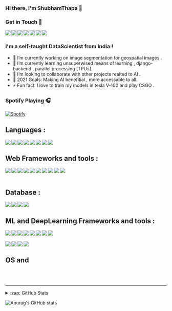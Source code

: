 ### Hi there, I'm ShubhamThapa 👋

### Get in Touch 👋


<a href = "mailto:mu745511@gmail.com" > <img align = "left" src = "https://img.shields.io/badge/Gmail-D14836?style=for-the-badge&logo=gmail&logoColor=white"/> </a>

<a href = "https://www.linkedin.com/in/shubham-thapa-2324841b3/" > <img align = "left" src = "https://img.shields.io/badge/LinkedIn-0077B5?style=for-the-badge&logo=linkedin&logoColor=white"/> </a>

<a href = "https://discordapp.com/users/648501432118542337/" > <img align = "left" src = "https://img.shields.io/badge/Discord-7289DA?style=for-the-badge&logo=discord&logoColor=white"/> </a>

<a href = "https://www.facebook.com/shubham.thapa.5249" > <img align = "left" src = "https://img.shields.io/badge/Facebook-1877F2?style=for-the-badge&logo=facebook&logoColor=white"/> </a>

<a href = "https://www.kaggle.com/trooperog" > <img align = "left" src = "https://img.shields.io/badge/Kaggle-20BEFF?style=for-the-badge&logo=Kaggle&logoColor=white"/> </a>


<a href = "https://www.instagram.com/shubham_thapa8/" > <img align = "left" src = "https://img.shields.io/badge/Instagram-E4405F?style=for-the-badge&logo=instagram&logoColor=white"/> </a>

<a href = "https://twitter.com/Shubham65676765" > <img align = "left" src = "https://img.shields.io/badge/Twitter-1DA1F2?style=for-the-badge&logo=twitter&logoColor=white"/> </a>
 
  <br>


  ### I'm a self-taught DataScientist from India !
- 🔭 I’m currently working on image segmentation for geospatial images . 
- 🌱 I’m currently learning unsuperwised means of learning , django-backend , parallel processing [TPUs]. 
- 👯 I’m looking to collaborate with other projects realted to AI .
- 🥅 2021 Goals: Making AI benefitial , more accessable to all. 
- ⚡ Fun fact: I love to train my models in tesla V-100 and play CSGO .  

### Spotify Playing 🎧

[![Spotify](https://novatorem-alpha-amber.vercel.app/api/spotify)](https://open.spotify.com/user/novatorem-alpha-amber)


## Languages :

<img align = "left" src = "https://img.shields.io/badge/Python-FFD43B?style=for-the-badge&logo=python&logoColor=darkgreen"/> 
<img  align = "left" src = "https://img.shields.io/badge/C-00599C?style=for-the-badge&logo=c&logoColor=white"/> 
<img align = "left" src = "https://img.shields.io/badge/C%2B%2B-00599C?style=for-the-badge&logo=c%2B%2B&logoColor=white"/> 
<img align = "left" src = "https://img.shields.io/badge/C%23-239120?style=for-the-badge&logo=c-sharp&logoColor=white"/> 
<img align = "left" src = "https://img.shields.io/badge/Java-ED8B00?style=for-the-badge&logo=java&logoColor=white"/> 
<img align = "left" src = "https://img.shields.io/badge/JavaScript-F7DF1E?style=for-the-badge&logo=javascript&logoColor=black"/> 
<img align = "left" src = "https://img.shields.io/badge/HTML5-E34F26?style=for-the-badge&logo=html5&logoColor=white"/> 
<img align = "left" src = "https://img.shields.io/badge/CSS3-1572B6?style=for-the-badge&logo=css3&logoColor=white"/> 

<br>

## Web Frameworks and tools  :
<img align = "left" src = "https://img.shields.io/badge/Django-092E20?style=for-the-badge&logo=django&logoColor=white"/> 
<img align = "left" src = "https://img.shields.io/badge/fastapi-109989?style=for-the-badge&logo=FASTAPI&logoColor=white"/> 
<img align = "left" src = "https://img.shields.io/badge/Flask-000000?style=for-the-badge&logo=flask&logoColor=white"/> 
<img align = "left" src = "https://img.shields.io/badge/DJANGO-REST-ff1709?style=for-the-badge&logo=django&logoColor=white&color=ff1709&labelColor=gray"/> 
<img align = "left" src = "https://img.shields.io/badge/React-20232A?style=for-the-badge&logo=react&logoColor=61DAFB"/> 
<img align = "left" src = "https://img.shields.io/badge/Node.js-43853D?style=for-the-badge&logo=node-dot-js&logoColor=white"/> 
<img align = "left" src = "https://img.shields.io/badge/firebase-ffca28?style=for-the-badge&logo=firebase&logoColor=black"/> 
<img align = "left" src = "https://img.shields.io/badge/heroku-%23430098.svg?style=for-the-badge&logo=heroku&logoColor=white"/> 
<img align = "left" src = "https://img.shields.io/badge/Netlify-00C7B7?style=for-the-badge&logo=netlify&logoColor=white"/> 
<img align = "left" src = "https://img.shields.io/badge/vercel-%23000000.svg?style=for-the-badge&logo=vercel&logoColor=white"/> 

<br>
</br>



## Database :
<img align = "left" src = "https://img.shields.io/badge/MySQL-00000F?style=for-the-badge&logo=mysql&logoColor=white"/> 
<img align = "left" src = "https://img.shields.io/badge/PostgreSQL-316192?style=for-the-badge&logo=postgresql&logoColor=white"/> 
<img align = "left" src = "https://img.shields.io/badge/MongoDB-4EA94B?style=for-the-badge&logo=mongodb&logoColor=white"/> 
<img align = "left" src = "https://img.shields.io/badge/SQLite-07405E?style=for-the-badge&logo=sqlite&logoColor=white"/> 

<br>

## ML and DeepLearning Frameworks and tools :
<img align = "left" src = "https://img.shields.io/badge/Keras-%23D00000.svg?style=for-the-badge&logo=Keras&logoColor=white"/> 
<img align = "left" src = "https://img.shields.io/badge/TensorFlow-%23FF6F00.svg?style=for-the-badge&logo=TensorFlow&logoColor=white" /> 
<img align = "left" src = "https://img.shields.io/badge/PyTorch-%23EE4C2C.svg?style=for-the-badge&logo=PyTorch&logoColor=white"/> 
<img align = "left" src = "https://img.shields.io/badge/pandas-%23150458.svg?style=for-the-badge&logo=pandas&logoColor=white"/>
<img align = "left" src = "https://img.shields.io/badge/numpy-%23013243.svg?style=for-the-badge&logo=numpy&logoColor=white"/>

<img align = "left" src = "https://img.shields.io/badge/OpenCV-27338e?style=for-the-badge&logo=OpenCV&logoColor=white"/> 
<img align = "left" src = "https://img.shields.io/badge/Jupyter-F37626.svg?&style=for-the-badge&logo=Jupyter&logoColor=white" /> 
<img align = "left" src = "https://img.shields.io/badge/PowerBI-F2C811?style=for-the-badge&logo=Power%20BI&logoColor=white"/> 
<br>
</br>
<img align = "left" src = "https://img.shields.io/badge/scikit_learn-F7931E?style=for-the-badge&logo=scikit-learn&logoColor=white"/>
<img align = "left" src = "https://img.shields.io/badge/AWS-%23FF9900.svg?style=for-the-badge&logo=amazon-aws&logoColor=white"/>
<img align = "left" src = "https://img.shields.io/badge/microsoft%20azure-0089D6?style=for-the-badge&logo=microsoft-azure&logoColor=white"/>
<img align = "left" src = "https://img.shields.io/badge/scikit_learn-F7931E?style=for-the-badge&logo=scikit-learn&logoColor=white"/>

<br>

## OS and 



<br />
<br />

---
<details>
 <summary>:zap: GitHub Stats</summary>


</details>

![Anurag's GitHub stats](https://github-readme-stats.vercel.app/api?username=mu745511&show_icons=true&theme=tokyonight)



